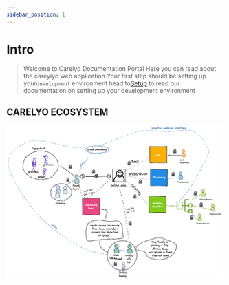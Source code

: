 ```yaml
---
sidebar_position: 1
---
```


# Intro

> Welcome to Carelyo Documentation Portal
> Here you can read about the careylyo web application
> Your first step should be setting up your`development` environment head to[Setup](gettingstarted\README.md) to read our documentation on setting up your development environment

## CARELYO ECOSYSTEM
![Carelyo ecosystem](../assets/images/pscarelyo.png)